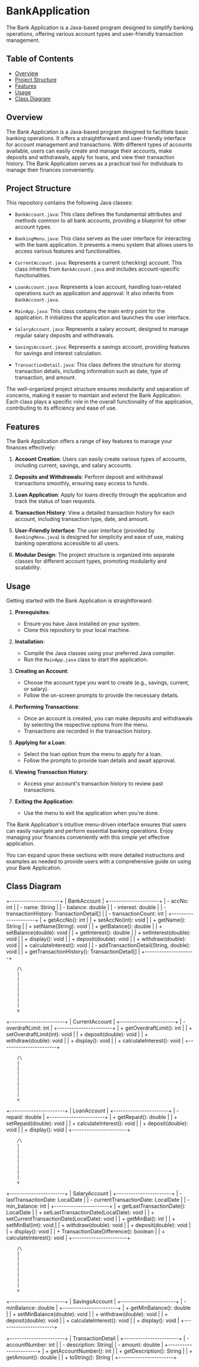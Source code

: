 # BankApplication

The Bank Application is a Java-based program designed to simplify banking operations, offering various account types and user-friendly transaction management.

## Table of Contents

- [Overview](#overview)
- [Project Structure](#project-structure)
- [Features](#features)
- [Usage](#usage)
-  [Class Diagram](#class-diagram)

## Overview

The Bank Application is a Java-based program designed to facilitate basic banking operations. It offers a straightforward and user-friendly interface for account management and transactions. With different types of accounts available, users can easily create and manage their accounts, make deposits and withdrawals, apply for loans, and view their transaction history. The Bank Application serves as a practical tool for individuals to manage their finances conveniently.

## Project Structure

This repository contains the following Java classes:

- `BankAccount.java`: This class defines the fundamental attributes and methods common to all bank accounts, providing a blueprint for other account types.

- `BankingMenu.java`: This class serves as the user interface for interacting with the bank application. It presents a menu system that allows users to access various features and functionalities.

- `CurrentAccount.java`: Represents a current (checking) account. This class inherits from `BankAccount.java` and includes account-specific functionalities.

- `LoanAccount.java`: Represents a loan account, handling loan-related operations such as application and approval. It also inherits from `BankAccount.java`.

- `MainApp.java`: This class contains the main entry point for the application. It initializes the application and launches the user interface.

- `SalaryAccount.java`: Represents a salary account, designed to manage regular salary deposits and withdrawals.

- `SavingsAccount.java`: Represents a savings account, providing features for savings and interest calculation.

- `TransactionDetail.java`: This class defines the structure for storing transaction details, including information such as date, type of transaction, and amount.

The well-organized project structure ensures modularity and separation of concerns, making it easier to maintain and extend the Bank Application. Each class plays a specific role in the overall functionality of the application, contributing to its efficiency and ease of use.

## Features

The Bank Application offers a range of key features to manage your finances effectively:

1. **Account Creation**: Users can easily create various types of accounts, including current, savings, and salary accounts.

2. **Deposits and Withdrawals**: Perform deposit and withdrawal transactions smoothly, ensuring easy access to funds.

3. **Loan Application**: Apply for loans directly through the application and track the status of loan requests.

4. **Transaction History**: View a detailed transaction history for each account, including transaction type, date, and amount.

5. **User-Friendly Interface**: The user interface (provided by `BankingMenu.java`) is designed for simplicity and ease of use, making banking operations accessible to all users.

6. **Modular Design**: The project structure is organized into separate classes for different account types, promoting modularity and scalability.

## Usage

Getting started with the Bank Application is straightforward:

1. **Prerequisites**:
   - Ensure you have Java installed on your system.
   - Clone this repository to your local machine.

2. **Installation**:
   - Compile the Java classes using your preferred Java compiler.
   - Run the `MainApp.java` class to start the application.

3. **Creating an Account**:
   - Choose the account type you want to create (e.g., savings, current, or salary).
   - Follow the on-screen prompts to provide the necessary details.

4. **Performing Transactions**:
   - Once an account is created, you can make deposits and withdrawals by selecting the respective options from the menu.
   - Transactions are recorded in the transaction history.

5. **Applying for a Loan**:
   - Select the loan option from the menu to apply for a loan.
   - Follow the prompts to provide loan details and await approval.

6. **Viewing Transaction History**:
   - Access your account's transaction history to review past transactions.

7. **Exiting the Application**:
   - Use the menu to exit the application when you're done.

The Bank Application's intuitive menu-driven interface ensures that users can easily navigate and perform essential banking operations. Enjoy managing your finances conveniently with this simple yet effective application.

You can expand upon these sections with more detailed instructions and examples as needed to provide users with a comprehensive guide on using your Bank Application.

## Class Diagram

+---------------------+
|     BankAccount    |
+---------------------+
| - accNo: int        |
| - name: String      |
| - balance: double   |
| - interest: double |
| - transactionHistory: TransactionDetail[] |
| - transactionCount: int |
+---------------------+
| + getAccNo(): int |
| + setAccNo(int): void |
| + getName(): String |
| + setName(String): void |
| + getBalance(): double |
| + setBalance(double): void |
| + getInterest(): double |
| + setInterest(double): void |
| + display(): void |
| + deposit(double): void |
| + withdraw(double): void |
| + calculateInterest(): void |
| - addTransactionDetail(String, double): void |
| + getTransactionHistory(): TransactionDetail[] |
+---------------------+

        /\
        |
        |
        |
        |
        |
        |
        |
        v

+-----------------------+
|  CurrentAccount       |
+-----------------------+
| - overdraftLimit: int |
+-----------------------+
| + getOverdraftLimit(): int |
| + setOverdraftLimit(int): void |
| + deposit(double): void |
| + withdraw(double): void |
| + display(): void |
| + calculateInterest(): void |
+-----------------------+

        /\
        |
        |
        |
        |
        |
        |
        |
        v

+-----------------------+
|  LoanAccount          |
+-----------------------+
| - repaid: double      |
+-----------------------+
| + getRepaid(): double |
| + setRepaid(double): void |
| + calculateInterest(): void |
| + deposit(double): void |
| + display(): void |
+-----------------------+

        /\
        |
        |
        |
        |
        |
        |
        |
        v

+-----------------------+
|  SalaryAccount         |
+-----------------------+
| - lastTransactionDate: LocalDate |
| - currentTransactionDate: LocalDate |
| - min_balance: int     |
+-----------------------+
| + getLastTransactionDate(): LocalDate |
| + setLastTransactionDate(LocalDate): void |
| + setCurrentTransactionDate(LocalDate): void |
| + getMinBal(): int    |
| + setMinBal(int): void |
| + withdraw(double): void |
| + deposit(double): void |
| + display(): void    |
| + TransactionDateDifference(): boolean |
| + calculateInterest(): void |
+-----------------------+

        /\
        |
        |
        |
        |
        |
        |
        |
        v

+-----------------------+
|  SavingsAccount       |
+-----------------------+
| - minBalance: double |
+-----------------------+
| + getMinBalance(): double |
| + setMinBalance(double): void |
| + withdraw(double): void |
| + deposit(double): void |
| + calculateInterest(): void |
| + display(): void |
+-----------------------+

+-----------------------+
|  TransactionDetail    |
+-----------------------+
| - accountNumber: int  |
| - description: String|
| - amount: double     |
+-----------------------+
| + getAccountNumber(): int |
| + getDescription(): String |
| + getAmount(): double |
| + toString(): String |
+-----------------------+

